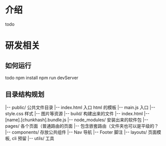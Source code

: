 # 介绍
todo

# 研发相关
## 如何运行
todo
npm install
npm run devServer

## 目录结构规划
|-- public/ 公共文件目录
    |-- index.html 入口 html 的模板
    |-- main.js 入口
    |-- style.css 样式
    |-- 图片等资源
|-- build/ 构建出来的文件
    |-- index.html
    |-- [name].[chunkhash].bundle.js
|-- node_modules/ 安装出来的软件包
|-- pages/ 各个页面（普通路由的页面
    |-- 包含嵌套路由（文件夹也可以是平级的？
|-- components/ 存放公共组件
    |-- Nav 导航
    |-- Footer 脚注
|-- layouts/ 页面模板, cli 预留
|-- utils/ 工具